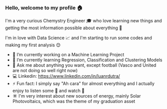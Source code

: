 ### Hello, welcome to my profile :house:

I'm a very curious Chemystry Engineer :mortar_board: who love learning new things and getting the most information possible about everything :microscope:
    
I'm in love with Data Science :chart_with_upwards_trend: and I'm starting to run some codes and making my first analysis :blush:

- 🔭 I’m currently working on a Machine Learning Project
- 🌱 I’m currently learning Regression, Classification and Clustering Models
- 💬 Ask me about anything you want, except football (Vasco and United are not doing so well right now)
- :computer: Linkedin: https://www.linkedin.com/in/luanrdutra/
- ⚡ Fun fact: I simply say "Ah cara" for almost everything and I actually enjoy to listen some :musical_keyboard: and watch :tennis:
- :sunny: I'm very interest about new sources of energy, mainly Solar Photovoltaics, which was the theme of my graduation asset 
